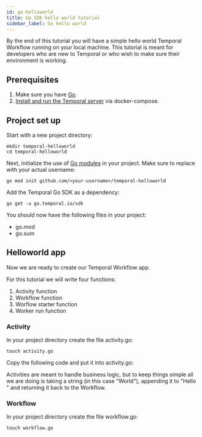 ```yaml
---
id: go-helloworld
title: Go SDK hello world tutorial
sidebar_label: Go hello world
---
```


By the end of this tutorial you will have a simple hello world Temporal Workflow running on your local machine. This tutorial is meant for developers who are new to Temporal or who wish to make sure their environment is working. 

## Prerequisites

1. Make sure you have [Go](https://golang.org/doc/install).
2. [Install and run the Temporal server](/docs/install-temporal-server) via docker-compose.

## Project set up

Start with a new project directory:

```
mkdir temporal-helloworld
cd temporal-helloworld
```

Next, initialize the use of [Go modules](https://blog.golang.org/using-go-modules) in your project. Make sure to replace <your-username> with your actual username:

```
go mod init github.com/<your-username>/temporal-helloworld
```

Add the Temporal Go SDK as a dependency:

```
go get -u go.temporal.io/sdk
```

You should now have the following files in your project:

- go.mod
- go.sum

## Helloworld app

Now we are ready to create our Temporal Workflow app.

For this tutorial we will write four functions:

1. Activity function
2. Workflow function
3. Worflow starter function
4. Worker run function

### Activity

In your project directory create the file activity.go:

```
touch activity.go
```

Copy the following code and put it into activity.go: 

<!--START go-helloworld-sample-activity-->
<!--END-->

Activities are meant to handle business logic, but to keep things simple all we are doing is taking a string (in this case "World"), appending it to "Hello " and returning it back to the Workflow.

### Workflow

In your project directory create the file workflow.go:

```
touch workflow.go
```




